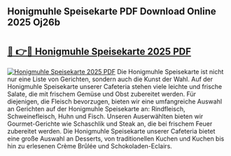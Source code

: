 ## Honigmuhle Speisekarte PDF Download Online 2025 Oj26b

# <h2><a href="http://gccdrq2.nevu.top/?p=Honigmuhle+Speisekarte">🔗 👉🔴 Honigmuhle Speisekarte 2025 PDF</a></h2>

[![Honigmuhle Speisekarte 2025 PDF](https://i.imgur.com/dBaPXMq.png)](http://gccdrq2.nevu.top/?p=Honigmuhle+Speisekarte)
Die Honigmuhle Speisekarte ist nicht nur eine Liste von Gerichten, sondern auch die Kunst der Wahl. Auf der Honigmuhle Speisekarte unserer Cafeteria stehen viele leichte und frische Salate, die mit frischem Gemüse und Obst zubereitet werden. Für diejenigen, die Fleisch bevorzugen, bieten wir eine umfangreiche Auswahl an Gerichten auf der Honigmuhle Speisekarte an: Rindfleisch, Schweinefleisch, Huhn und Fisch. Unseren Auserwählten bieten wir Gourmet-Gerichte wie Schaschlik und Steak an, die bei frischem Feuer zubereitet werden. Die Honigmuhle Speisekarte unserer Cafeteria bietet eine große Auswahl an Desserts, von traditionellen Kuchen und Kuchen bis hin zu erlesenen Crème Brûlée und Schokoladen-Eclairs.
